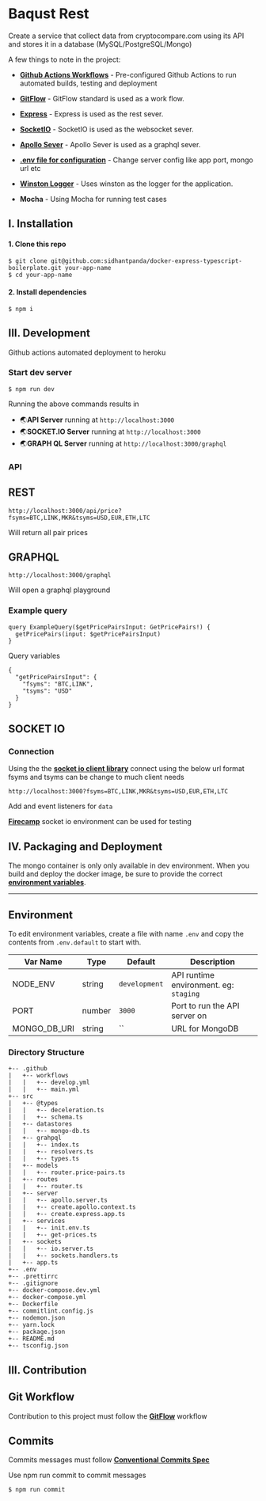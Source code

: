 # Baqust Rest

Create a service that collect data from cryptocompare.com using its API and stores it in a database
(MySQL/PostgreSQL/Mongo)

A few things to note in the project:

-   **[Github Actions Workflows](https://github.com/sidhantpanda/docker-express-typescript-boilerplate/tree/master/.github/workflows)** -
    Pre-configured Github Actions to run automated builds, testing and deployment
-   **[GitFlow](https://www.atlassian.com/git/tutorials/comparing-workflows/gitflow-workflow#:~:text=Gitflow%20is%20a%20legacy%20Git,software%20development%20and%20DevOps%20practices.)** -
    GitFlow standard is used as a work flow.

-   **[Express](https://socket.io/)** - Express is used as the rest sever.

-   **[SocketIO](https://socket.io/)** - SocketIO is used as the websocket sever.

-   **[Apollo Sever](https://www.apollographql.com/docs/apollo-server/)** - Apollo Sever is used as a graphql sever.

-   **[.env file for configuration](#environment)** - Change server config like app port, mongo url etc
-   **[Winston Logger](#logging)** - Uses winston as the logger for the application.

-   **Mocha** - Using Mocha for running test cases

## I. Installation

#### 1. Clone this repo

```
$ git clone git@github.com:sidhantpanda/docker-express-typescript-boilerplate.git your-app-name
$ cd your-app-name
```

#### 2. Install dependencies

```
$ npm i
```

## III. Development

Github actions automated deployment to heroku

### Start dev server

```
$ npm run dev
```

Running the above commands results in

-   🌏**API Server** running at `http://localhost:3000`
-   🌏**SOCKET.IO Server** running at `http://localhost:3000`
-   🌏**GRAPH QL Server** running at `http://localhost:3000/graphql`

### API

## REST

```
http://localhost:3000/api/price?fsyms=BTC,LINK,MKR&tsyms=USD,EUR,ETH,LTC
```

Will return all pair prices

## GRAPHQL

```
http://localhost:3000/graphql
```

Will open a graphql playground

### Example query

```
query ExampleQuery($getPricePairsInput: GetPricePairs!) {
  getPricePairs(input: $getPricePairsInput)
}

```

Query variables

```
{
  "getPricePairsInput": {
    "fsyms": "BTC,LINK",
    "tsyms": "USD"
  }
}
```

## SOCKET IO

### Connection

Using the the **[socket io client library](https://socket.io/docs/v3/client-api/)** connect using the below url format
fsyms and tsyms can be change to much client needs

```
http://localhost:3000?fsyms=BTC,LINK,MKR&tsyms=USD,EUR,ETH,LTC
```

Add and event listeners for `data`

**[Firecamp](https://socket.io/docs/v3/client-api/)** socket io environment can be used for testing

## IV. Packaging and Deployment

The mongo container is only only available in dev environment. When you build and deploy the docker image, be sure to
provide the correct **[environment variables](#environment)**.

---

## Environment

To edit environment variables, create a file with name `.env` and copy the contents from `.env.default` to start with.

| Var Name     | Type   | Default       | Description                            |
| ------------ | ------ | ------------- | -------------------------------------- |
| NODE_ENV     | string | `development` | API runtime environment. eg: `staging` |
| PORT         | number | `3000`        | Port to run the API server on          |
| MONGO_DB_URI | string | ``            | URL for MongoDB                        |

### Directory Structure

```
+-- .github
|   +-- workflows
|   |   +-- develop.yml
|   |   +-- main.yml
+-- src
|   +-- @types
|   |   +-- deceleration.ts
|   |   +-- schema.ts
|   +-- datastores
|   |   +-- mongo-db.ts
|   +-- grahpql
|   |   +-- index.ts
|   |   +-- resolvers.ts
|   |   +-- types.ts
|   +-- models
|   |   +-- router.price-pairs.ts
|   +-- routes
|   |   +-- router.ts
|   +-- server
|   |   +-- apollo.server.ts
|   |   +-- create.apollo.context.ts
|   |   +-- create.express.app.ts
|   +-- services
|   |   +-- init.env.ts
|   |   +-- get-prices.ts
|   +-- sockets
|   |   +-- io.server.ts
|   |   +-- sockets.handlers.ts
|   +-- app.ts
+-- .env
+-- .prettirrc
+-- .gitignore
+-- docker-compose.dev.yml
+-- docker-compose.yml
+-- Dockerfile
+-- commitlint.config.js
+-- nodemon.json
+-- yarn.lock
+-- package.json
+-- README.md
+-- tsconfig.json
```

## III. Contribution

## Git Workflow

Contribution to this project must follow the
**[GitFlow](https://www.atlassian.com/git/tutorials/comparing-workflows/gitflow-workflow#:~:text=Gitflow%20is%20a%20legacy%20Git,software%20development%20and%20DevOps%20practices.)**
workflow

## Commits

Commits messages must follow **[Conventional Commits Spec](https://www.conventionalcommits.org/en/v1.0.0/)**

Use npm run commit to commit messages

```
$ npm run commit
```
